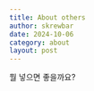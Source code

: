 ```yaml
---
title: About others
author: skrewbar
date: 2024-10-06
category: about
layout: post
---
```


뭘 넣으면 좋을까요?